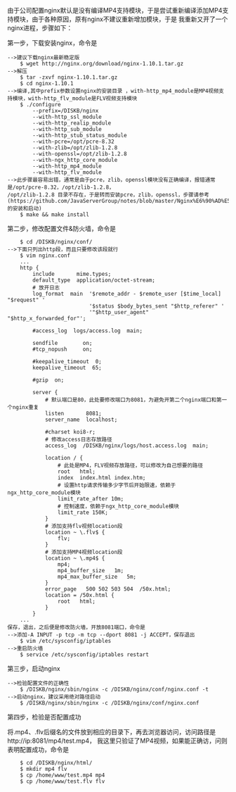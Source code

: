 

由于公司配置nginx默认是没有编译MP4支持模块，于是尝试重新编译添加MP4支持模块，由于各种原因，原有nginx不建议重新增加模块，于是
我重新又开了一个nginx进程，步骤如下：

第一步，下载安装nginx，命令是

	-->建议下载nginx最新稳定版
    	$ wget http://nginx.org/download/nginx-1.10.1.tar.gz
	-->解压  
    	$ tar -zxvf nginx-1.10.1.tar.gz        
    	$ cd nginx-1.10.1
	-->编译,其中prefix参数设置nginx的安装目录 ，with-http_mp4_module是MP4视频支持模块，with-http_flv_module是FLV视频支持模块
    	$ ./configure              
     	 	--prefix=/DISKB/nginx             
      		--with-http_ssl_module 
      		--with-http_realip_module  
      		--with-http_sub_module 
      		--with-http_stub_status_module 
      		--with-pcre=/opt/pcre-8.32 
      		--with-zlib=/opt/zlib-1.2.8 
      		--with-openssl=/opt/zlib-1.2.8
      		--with-ngx_http_core_module
      		--with-http_mp4_module             
      		--with-http_flv_module
	-->此步骤最容易出错，通常是由于pcre，zlib，openssl模块没有正确编译，报错通常是/opt/pcre-8.32，/opt/zlib-1.2.8，
	/opt/zlib-1.2.8 目录不存在，于是转而安装pcre，zlib，openssl，步骤请参考
    (https://github.com/JavaServerGroup/notes/blob/master/Nginx%E6%90%AD%E5%BB%BA.md#nginx的安装和启动)             
    	$ make && make install   

第二步，修改配置文件&防火墙，命令是

    	$ cd /DISKB/nginx/conf/
	-->下面只列出http段，而且只要修改该段就行
    	$ vim nginx.conf   
    	...
    	http {
        	include       mime.types;
        	default_type  application/octet-stream;
			# 放开日志
        	log_format  main  '$remote_addr - $remote_user [$time_local] "$request" '  
                          	  '$status $body_bytes_sent "$http_referer" '
                          	  '"$http_user_agent" "$http_x_forwarded_for"';

        	#access_log  logs/access.log  main;

        	sendfile        on;
        	#tcp_nopush     on;

        	#keepalive_timeout  0;
        	keepalive_timeout  65;

        	#gzip  on;

        	server {
				# 默认端口是80，此处要修改端口为8081，为避免开第二个nginx端口和第一个nginx重复
            	listen       8081;      
            	server_name  localhost;

            	#charset koi8-r;
				# 修改access日志存放路径
            	access_log  /DISKB/nginx/logs/host.access.log  main;      

           		location / {
					# 此处是MP4，FLV视频存放路径，可以修改为自己想要的路径
                	root   html;     
                	index  index.html index.htm;
					# 设置http请求传输多少字节后开始限速，依赖于ngx_http_core_module模块
                	limit_rate_after 10m;     
					# 控制速度，依赖于ngx_http_core_module模块
                	limit_rate 150K;    
            	}
				# 添加支持flv视频location段
            	location ~ \.flv$ {          
                	flv;
            	}
				# 添加支持MP4视频location段
            	location ~ \.mp4$ {          
                	mp4;
                	mp4_buffer_size   1m;
                	mp4_max_buffer_size   5m;
            	}
            	error_page   500 502 503 504  /50x.html;
            	location = /50x.html {
                	root   html;
            	}
       		}
    	...
    保存，退出，之后便是修改防火墙，开放8081端口，命令是
	-->添加-A INPUT -p tcp -m tcp --dport 8081 -j ACCEPT，保存退出
    	$ vim /etc/sysconfig/iptables  
	-->重启防火墙    
    	$ service /etc/sysconfig/iptables restart  
    
第三步，启动nginx

	-->检验配置文件的正确性
    	$ /DISKB/nginx/sbin/nginx -c /DISKB/nginx/conf/nginx.conf -t 
	-->启动nginx，建议采用绝对路径启动
    	$ /DISKB/nginx/sbin/nginx -c /DISKB/nginx/conf/nginx.conf    
第四步，检验是否配置成功
    
   将.mp4、.flv后缀名的文件放到相应的目录下，再去浏览器访问，访问路径是http://ip:8081/mp4/test.mp4，
   我这里只验证了MP4视频，如果能正确访，问则表明配置成功，命令是

    	$ cd /DISKB/nginx/html/
    	$ mkdir mp4 flv
    	$ cp /home/www/test.mp4 mp4
    	$ cp /home/www/test.flv flv
    
    
    
